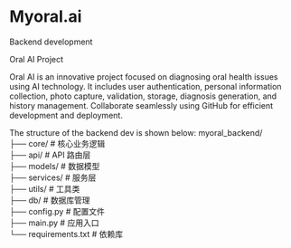 # Myoral.ai
Backend development

Oral AI Project

Oral AI is an innovative project focused on diagnosing oral health issues using AI technology. It includes user authentication, personal information collection, photo capture, validation, storage, diagnosis generation, and history management. Collaborate seamlessly using GitHub for efficient development and deployment.

The structure of the backend dev is shown below:
myoral_backend/<br>
├── core/                  # 核心业务逻辑<br>
├── api/                   # API 路由层<br>
├── models/                # 数据模型<br>
├── services/              # 服务层<br>
├── utils/                 # 工具类 <br>
├── db/                    # 数据库管理 <br>
├── config.py               # 配置文件 <br>
├── main.py                 # 应用入口 <br>
└── requirements.txt        # 依赖库 <br>
